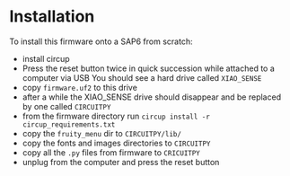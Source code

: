 Installation
============

To install this firmware onto a SAP6 from scratch:
* install circup
* Press the reset button twice in quick succession while attached to a computer via USB
  You should see a hard drive called `XIAO_SENSE`
* copy `firmware.uf2` to this drive
* after a while the XIAO_SENSE drive should disappear and be replaced by one called `CIRCUITPY`
* from the firmware directory run `circup install -r circup_requirements.txt`
* copy the `fruity_menu` dir to `CIRCUITPY/lib/`
* copy the fonts and images directories to `CIRCUITPY`
* copy all the `.py` files from firmware to `CRICUITPY`
* unplug from the computer and press the reset button
